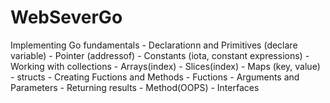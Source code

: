 # WebSeverGo
Implementing Go fundamentals - Declarationn and Primitives (declare variable) - Pointer (addressof) - Constants (iota, constant expressions) - Working with collections     - Arrays(index)     - Slices(index)     - Maps (key, value)     - structs   - Creating Fuctions and Methods     -  Fuctions         - Arguments and Parameters         - Returning results     - Method(OOPS)     - Interfaces 

